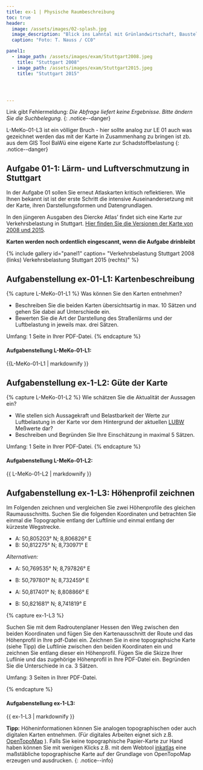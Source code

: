 ```yaml
---
title: ex-1 | Physische Raumbeschreibung
toc: true
header:
  image: /assets/images/02-splash.jpg
  image_description: "Blick ins Lahntal mit Grünlandwirtschaft, Baustelle für Stromtrassen und Regenbogen."
  caption: "Foto: T. Nauss / CC0"

panel1:  
  - image_path: /assets/images/exam/Stuttgart2008.jpeg
    title: "Stuttgart 2008"
  - image_path: /assets/images/exam/Stuttgart2015.jpeg
    title: "Stuttgart 2015"




---
```




Link gibt Fehlermeldung: *Die Abfrage liefert keine Ergebnisse. Bitte ändern Sie die Suchbelegung.*
{: .notice--danger}


L-MeKo-01-L3 ist ein völliger Bruch - hier sollte analog zur LE 01 auch was gezeichnet werden das mit der Karte in Zusammenhang zu bringen ist zb. aus dem GIS Tool BaWü eine eigene Karte zur Schadstoffbelastung
{: .notice--danger}


## Aufgabe 01-1: Lärm- und Luftverschmutzung in Stuttgart

In der Aufgabe 01 sollen Sie erneut Atlaskarten kritisch reflektieren. Wie Ihnen bekannt ist ist der erste Schritt die intensive Auseinandersetzung mit der Karte, ihren Darstellungsformen und Datengrundlagen. 

In den jüngeren Ausgaben des Diercke Atlas’ findet sich eine Karte zur Verkehrsbelastung in Stuttgart. [Hier finden Sie die Versionen der Karte von 2008 und 2015](https://ilias.uni-marburg.de/goto.php?target=fold_1924576&client_id=UNIMR).

**Karten werden noch ordentlich eingescannt, wenn die Aufgabe drinbleibt**

{% include gallery id="panel1"  caption= "Verkehrsbelastung Stuttgart 2008 (links)  Verkehrsbelastung Stuttgart 2015 (rechts)" %}


## Aufgabenstellung ex-01-L1: Kartenbeschreibung

{% capture L-MeKo-01-L1 %}
Was können Sie den Karten entnehmen? 
*  Beschreiben Sie die beiden Karten übersichtsartig in max. 10 Sätzen und gehen Sie dabei auf Unterschiede ein. 
* Bewerten Sie die Art der Darstellung des Straßenlärms und der Luftbelastung in jeweils max. drei Sätzen.

Umfang: 1 Seite in Ihrer PDF-Datei.
{% endcapture %}
<div class="notice--success">
  <h4 class="no_toc">Aufgabenstellung L-MeKo-01-L1:</h4>
  {{L-MeKo-01-L1 | markdownify }}
</div>

## Aufgabenstellung ex-1-L2: Güte der Karte
{% capture L-MeKo-01-L2 %}
Wie schätzen Sie die Aktualität der Aussagen ein?
* Wie stellen sich Aussagekraft und Belastbarkeit der Werte zur Luftbelastung in der Karte vor dem Hintergrund der aktuellen  [LUBW](https://udo.lubw.baden-wuerttemberg.de/public/api/processingChain?ssid=7b886373-2c8b-4e06-88a4-93900826fdc4&selector=luftmessdaten.meros%3Ameros_z_luft_vergleich_messstation_ueber_nmc.sel) Meßwerte dar?
* Beschreiben und Begründen Sie Ihre Einschätzung in maximal 5 Sätzen.


Umfang: 1 Seite in Ihrer PDF-Datei.
{% endcapture %}
<div class="notice--success">
  <h4 class="no_toc">Aufgabenstellung L-MeKo-01-L2:</h4>
  {{ L-MeKo-01-L2 | markdownify }}
</div>



## Aufgabenstellung ex-1-L3: Höhenprofil zeichnen

Im Folgenden zeichnen und vergleichen Sie zwei Höhenprofile des gleichen Raumausschnitts. Suchen Sie die folgenden Koordinaten und betrachten Sie einmal die Topographie entlang der Luftlinie und einmal entlang der kürzeste Wegstrecke.


<!--
3 Varianten
-->

* A: 50,805203° N; 8,806826° E
* B: 50,812275° N; 8,730971° E

*Alternativen:*
* A: 50,769535° N; 8,797826° E
* B: 50,797801° N; 8,732459° E

* A: 50,817401° N; 8,808866° E
* B: 50,821681° N; 8,741819° E


{% capture ex-1-L3 %}

Suchen Sie mit dem Radroutenplaner Hessen den Weg zwischen den beiden Koordinaten und fügen Sie den Kartenausschnitt der Route und das Höhenprofil in Ihre pdf-Datei ein. Zeichnen Sie in eine topographsiche Karte (siehe Tipp) die Luftlinie zwischen den beiden Koordinaten ein und zeichnen Sie entlang dieser ein Höhenprofil. Fügen Sie die Skizze Ihrer Luflinie und das zugehörige Höhenprofil in Ihre PDF-Datei ein. Begründen Sie die Unterschiede in ca. 3 Sätzen.

Umfang: 3 Seiten in Ihrer PDF-Datei.

{% endcapture %}

<div class="notice--success">
  <h4 class="no_toc">Aufgabenstellung ex-1-L3:</h4>
  {{ ex-1-L3 | markdownify }}
</div>

**Tipp:** Höheninformationen können Sie analogen topographischen oder auch digitalen Karten entnehmen. (Für digitales Arbeiten eignet sich z.B. [OpenTopoMap](https://opentopomap.org/) ). Falls Sie keine topographische Papier-Karte zur Hand haben können Sie mit wenigen Klicks z.B. mit dem Webtool  [inkatlas](https://inkatlas.com/create/) eine maßstäbliche topographische Karte auf der Grundlage von OpenTopoMap erzeugen und ausdrucken.
{: .notice--info}
